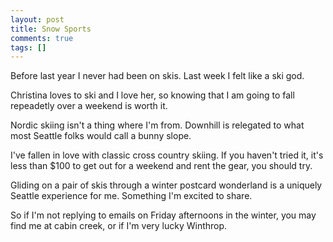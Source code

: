 ```yaml
---
layout: post
title: Snow Sports
comments: true
tags: []
---
```


Before last year I never had been on skis. Last week I felt like a ski god.

Christina loves to ski and I love her, so knowing that I am going to fall repeadetly over a weekend is worth it.

Nordic skiing isn't a thing where I'm from. Downhill is relegated to what most Seattle folks would call a bunny slope.




I've fallen in love with classic cross country skiing. If you haven't tried it, it's less than $100 to get out for a weekend and rent the gear, you should try.

Gliding on a pair of skis through a winter postcard wonderland is a uniquely Seattle experience for me. Something I'm excited to share.

So if I'm not replying to emails on Friday afternoons in the winter, you may find me at cabin creek, or if I'm very lucky Winthrop.
